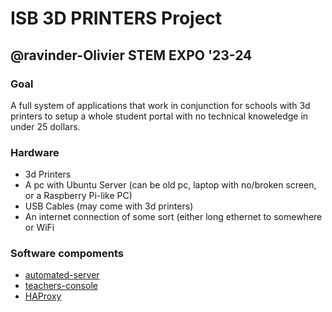 # ISB 3D PRINTERS Project

## @ravinder-Olivier STEM EXPO '23-24

### Goal
A full system of applications that work in conjunction for schools with 3d printers to setup a whole student portal with no technical knoweledge in under 25 dollars.

### Hardware
- 3d Printers
- A pc with Ubuntu Server (can be old pc, laptop with no/broken screen, or a Raspberry Pi-like PC)
- USB Cables (may come with 3d printers)
- An internet connection of some sort (either long ethernet to somewhere or WiFi

### Software compoments
- [automated-server](https://github.com/ISB3DPRINTERS/automated-server)
- [teachers-console](https://github.com/ISB3DPRINTERS/teachers-console)
- [HAProxy](https://github.com/ISB3DPRINTERS/haproxy-config)

